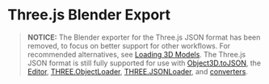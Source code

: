 # Three.js Blender Export

> **NOTICE:** The Blender exporter for the Three.js JSON format has been removed, to focus on better support for other workflows. For recommended alternatives, see [Loading 3D Models](https://threejs.org/docs/#manual/introduction/loading-3d-models). The Three.js JSON format is still fully supported for use with [Object3D.toJSON](https://threejs.org/docs/#api/core/Object3D.toJSON), the [Editor](https://threejs.org/editor/), [THREE.ObjectLoader](https://threejs.org/docs/#api/loaders/ObjectLoader), [THREE.JSONLoader](https://threejs.org/docs/#api/loaders/JSONLoader), and [converters](https://github.com/mrdoob/three.js/tree/dev/utils/converters).
